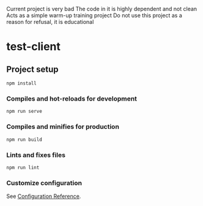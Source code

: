 Current project is very bad
The code in it is highly dependent and not clean
Acts as a simple warm-up training project
Do not use this project as a reason for refusal, it is educational



# test-client

## Project setup
```
npm install
```

### Compiles and hot-reloads for development
```
npm run serve
```

### Compiles and minifies for production
```
npm run build
```

### Lints and fixes files
```
npm run lint
```

### Customize configuration
See [Configuration Reference](https://cli.vuejs.org/config/).


<!-- Нужно реализовать unincrement function, что бы при вычитании их поля -1 отслеживолост его состояние и если true - то обновить список сообщений  -->
